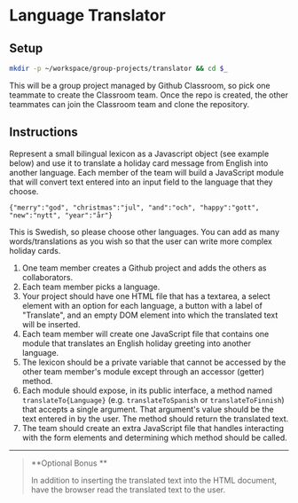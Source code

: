 # Language Translator

## Setup

```bash
mkdir -p ~/workspace/group-projects/translator && cd $_
```

This will be a group project managed by Github Classroom, so pick one teammate to create the Classroom team. Once the repo is created, the other teammates can join the Classroom team and clone the repository.

## Instructions

Represent a small bilingual lexicon as a Javascript object (see example below) and use it to translate a holiday card message from English into another language. Each member of the team will build a JavaScript module that will convert text entered into an input field to the language that they choose.

`{"merry":"god", "christmas":"jul", "and":"och", "happy":"gott", "new":"nytt", "year":"år"}`

This is Swedish, so please choose other languages. You can add as many words/translations as you wish so that the user can write more complex holiday cards.

1. One team member creates a Github project and adds the others as collaborators.
1. Each team member picks a language.
1. Your project should have one HTML file that has a textarea, a select element with an option for each language, a button with a label of "Translate", and an empty DOM element into which the translated text will be inserted.
1. Each team member will create one JavaScript file that contains one module that translates an English holiday greeting into another language.
1. The lexicon should be a private variable that cannot be accessed by the other team member's module except through an accessor (getter) method.
1. Each module should expose, in its public interface, a method named `translateTo{Language}` (e.g. `translateToSpanish` or `translateToFinnish`) that accepts a single argument. That argument's value should be the text entered in by the user. The method should return the translated text.
1. The team should create an extra JavaScript file that handles interacting with the form elements and determining which method should be called.

---

> **Optional Bonus **
>
> In addition to inserting the translated text into the HTML document, have the browser read the translated text to the user.
>
